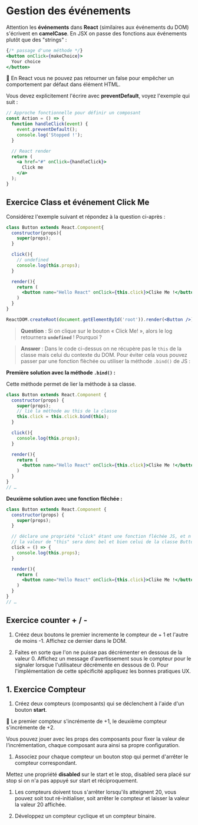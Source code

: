 # Gestion des événements

Attention les **événements** dans **React** (similaires aux événements du DOM) s'écrivent en **camelCase**. En JSX on passe des fonctions aux événements plutôt que des "strings" :

```jsx
{/* passage d'une méthode */}
<button onClick={makeChoice}>
  Your choice
</button>
```

:pill: En React vous ne pouvez pas retourner un false pour empêcher un comportement par défaut dans élément HTML. 

Vous devez explicitement l'écrire avec **preventDefault**, voyez l'exemple qui suit :

```jsx
// Approche fonctionnelle pour définir un composant
const Action = () => {
  function handleClick(event) {
    event.preventDefault();
    console.log('Stopped !');
  }

  // React render
  return (
    <a href="#" onClick={handleClick}>
      Click me
    </a>
  );
}
```

## Exercice Class et événement Click Me

Considérez l'exemple suivant et répondez à la question ci-après :

```jsx
class Button extends React.Component{
  constructor(props){
    super(props);
  }

  click(){
    // undefined
    console.log(this.props);
  }

  render(){
    return (
      <button name="Hello React" onClick={this.click}>Clike Me !</button>
    )
  }
}

ReactDOM.createRoot(document.getElementById('root')).render(<Button />);
```

> **Question** :
> Si on clique sur le bouton « Click Me! », alors le log retournera **`undefined`** ! Pourquoi ?

> **Answer** :
> Dans le code ci-dessus on ne récupère pas le `this` de la classe mais celui du contexte du DOM.
> Pour éviter cela vous pouvez passer par une fonction flèchée ou utiliser la méthode `.bind()` de JS :

**Première solution avec la méthode `.bind()` :**

Cette méthode permet de lier la méthode à sa classe.

```jsx
class Button extends React.Component {
  constructor(props) {
    super(props);
    // lié la méthode au this de la classe
    this.click = this.click.bind(this);
  }

  click(){
    console.log(this.props);
  }

  render(){
    return (
      <button name="Hello React" onClick={this.click}>Clike Me !</button>
    )
  }
}
// …
```

**Deuxième solution avec une fonction fléchée :**

```jsx
class Button extends React.Component {
  constructor(props) {
    super(props);
  }

  // déclare une propriété "click" étant une fonction fléchée JS, et n'ayant donc pas de contexte this propre
  // la valeur de "this" sera donc bel et bien celui de la classe Button
  click = () => {
    console.log(this.props);
  }

  render(){
    return (
      <button name="Hello React" onClick={this.click}>Clike Me !</button>
    )
  }
}
// …
```

## Exercice counter + / -

1. Créez deux boutons le premier incremente le compteur de + 1 et l'autre de moins -1. Affichez ce dernier dans le DOM.

1. Faites en sorte que l'on ne puisse pas décrémenter en dessous de la valeur 0. Affichez un message d'avertissement sous le compteur pour le signaler lorsque l'utilisateur décrémente en dessous de 0. Pour l'implémentation de cette spécificité appliquez les bonnes pratiques UX.

## 1. Exercice Compteur

1. Créez deux compteurs (composants) qui se déclenchent à l'aide d'un bouton **start**. 

:rocket: Le premier compteur s'incrémente de +1, le deuxième compteur s'incrémente de +2. 

Vous pouvez jouer avec les props des composants pour fixer la valeur de l'incrémentation, chaque composant aura ainsi sa propre configuration.

1. Associez pour chaque compteur un bouton stop qui permet d'arrêter le compteur correspondant.

Mettez une propriété **disabled** sur le start et le stop, disabled sera placé sur stop si on n'a pas appuyé sur start et réciproquement.

1. Les compteurs doivent tous s'arrêter lorsqu'ils atteignent 20, vous pouvez soit tout ré-initialiser, soit arrêter le compteur et laisser la valeur la valeur 20 affichée. 

1. Développez un compteur cyclique et un compteur binaire.

